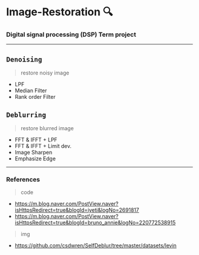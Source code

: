 # Image-Restoration :mag:
### Digital signal processing (DSP) Term project
___________

## `Denoising` 
> restore noisy image
- LPF
- Median Filter
- Rank order Filter


## `Deblurring`
> restore blurred image
- FFT & IFFT + LPF
- FFT & IFFT + Limit dev.
- Image Sharpen
- Emphasize Edge
____________


### References
> code
- https://m.blog.naver.com/PostView.naver?isHttpsRedirect=true&blogId=iyeti&logNo=2691817
- https://m.blog.naver.com/PostView.naver?isHttpsRedirect=true&blogId=bruno_annie&logNo=220772538915
> img
- https://github.com/csdwren/SelfDeblur/tree/master/datasets/levin
